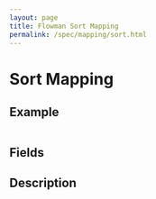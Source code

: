 ```yaml
---
layout: page
title: Flowman Sort Mapping
permalink: /spec/mapping/sort.html
---
```

# Sort Mapping

## Example
```
```

## Fields


## Description

